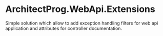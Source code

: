 # ArchitectProg.WebApi.Extensions

Simple solution which allow to add exception handling filters for web api application and attributes for controller documentation.